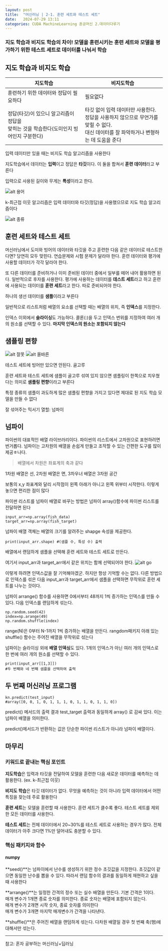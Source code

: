 ```yaml
---
layout: post
title:  "머신러닝 | 2-1. 훈련 세트와 테스트 세트"
date:   2024-07-29 13:11
categories: CUDA MachineLearning 혼공머신 2.데이터다루기
---
```



### 지도 학습과 비지도 학습의 차이! 모델을 훈련시키는 훈련 세트와 모델을 평가하기 위한 테스트 세트로 데이터를 나눠서 학습

## 지도 학습과 비지도 학습

|지도학습|비지도학습|
|------|---|
|훈련하기 위한 데이터와 정답이 필요하다|필요없다|
|정답(타깃)이 있으니 알고리즘이 정답을 <br> 맞히는 것을 학습한다(도미인지 빙어인지 구분한다)|타깃 없이 입력 데이터만 사용한다. <br> 정답을 사용하지 않으므로 무언가를 맞힐 수 없다. <br> 대신 데이터를 잘 파악하거나 변형하는 데 도움을 준다|

입력 데이터만 있을 때는 비지도 학습 알고리즘을 사용한다


지도학습에서 데이터는 **입력**이고 정답은 **타깃**이다. 이 둘을 합쳐서 **훈련 데이터**라고 부른다

입력으로 사용된 길이와 무게는 **특성**이라고 한다.

![alt 용어](/assets/img/2.1용어.png)


k-최근접 이웃 알고리즘은 입력 데이터와 타깃(정답)을 사용했으므로 지도 학습 알고리즘이다

![alt 종류](/assets/img/2.1종류.png)

## 훈련 세트와 테스트 세트
머신러닝에서 도미와 빙어의 데이터와 타깃을 주고 훈련한 다음 같은 데이터로 테스트한다면? 당연히 모두 맞힌다. 연습문제와 시험 문제가 달라야 한다. 훈련 데이터와 평가에 사용할 데이터가 각각 달라야 한다. 

또 다른 데이터를 준비하거나 이미 준비된 데이터 중에서 일부를 떼어 내어 활용하면 된다. 일반적으로 후자를 사용한다. 평가에 사용하는 데이터를 **데스트 세트**라고 하고 훈련에 사용되는 데이터를 **훈련 세트**라고 한다. 따로 준비되어야 한다.

하나의 생선 데이터를 **샘플**이라고 부른다

일반적으로 리스트처럼 배열의 요소를 선택할 때는 배열의 위치, 즉 **인덱스**를 지정한다. 

인덱스 이외에서 **슬라이싱**도 가능하다. 콜론(:)을 두고 인덱스 번위를 지정하여 여러 개의 원소를 선택할 수 있다. **마지막 인덱스의 원소는 포함되지 않는다**

## 샘플링 편향
![alt 잘못](/assets/img/2.1잘못된.png)
![alt 올바른](/assets/img/2.1올바른.png)

테스트 세트에 빙어만 있으면 안된다. 골고루

훈련 세트와 테스트 세트에 샘플이 골고루 섞여 있지 않으면 샘플링이 한쪽으로 치우쳤다는 의미로 **샘플링 편향**이라고 부른다

특정 종류의 샘플이 과도하게 많은 샘플링 편향을 가지고 있다면 제대로 된 지도 학습 모델을 만들 수 없다

잘 섞어주는 믹서기 열할: 넘파이

## 넘파이

파이썬의 대표적인 배열 라이브러리이다. 파이썬의 리스트에서 고차원으로 표현하려면 번거롭다. 넘파이는 고차원의 배열을 손쉽게 만들고 조작할 수 있는 간편한 도구를 많이 제공ㅎ나다. 
> 배열에서 차원은 좌표계의 축과 같다

1차원 배열은 선, 2차원 배열은 면, 3차우너 배열은 3차원 공간

보통의 x,y 좌표계와 달리 시작점이 왼쪽 아래가 아니고 왼쪽 위부터 시작한다. 이렇게 놓으면 편리한 점이 많다

파이썬 리스트를 넘파이 배열로 바꾸는 방법은 넘파이 array()함수에 파이썬 리스트를 전달하면 된다

```
input_arr=np.array(fish_data)
target_arr=np.array(fish_target)
```

넘파이 배열 객체는 배열의 크기를 알려주는 shapge 속성을 제공한다. 
```
print(input_arr.shape) #(샘플 수, 특성 수) 출력
```

배열에서 랜덤하게 샘플을 선택해 훈련 세트와 테스트 세트로 만든다. 

여기서 input_arr과 target_arr에서 같은 위치는 함께 선택되어야 한다. 
![alt go](/assets/img/2.1go.png)

이렇게 하려면 인덱스값을 잘 기억해야겠군. 하지만 항상 기억할 수는 없다. 다른 방법으로 인덱스를 섞은 다음 input_arr과 target_arr에서 샘플을 선택하면 무작위로 훈련 세트를 나누는 것이다. 

넘파이 arrange() 함수를 사용하면 0에서부터 48까지 1씩 증가하는 인덱스를 만들 수 있다. 다음 인덱스를 랜덤하게 섞는다. 
```
np.random.seed(42)
index=np.arange(49)
np.random.shuffle(index)
```

range(N)은 0부터 N-1까지 1씩 증가하는 배열을 만든다. rangdom패키지 아래 있는 shuffle() 함수는 주어진 배열을 무작위로 섞는다

넘파이는 슬라이싱 외에 **배열 인덱싱**도 있다. 1개의 인덱스가 아닌 여러 개의 인덱스로 한 번에 여러 개의 원소를 선택할 수 있다. 

```
print(input_arr[[1,3]])
#두 번째와 네 번째 샘플을 선택하여 출력
```

## 두 번째 머신러닝 프로그램

```
kn.predict(test_input)
#array([0, 0, 1, 0, 1, 1, 1, 0, 1, 1, 0, 1, 1, 0])
```

predict() 메서드의 출력 결과 test_target 출력과 동일하게 array() 로 감싸 있다. 이는 넘파이 배열을 의미한다.

predict()메서드가 반환하는 값은 단순한 파이썬 리스트가 아니라 넘파이 배열이다. 

## 마무리

### 키워드로 끝내는 핵심 포인트
**지도학습**은 입력과 타깃을 전달하여 모델을 훈련한 다음 새로운 데이터를 예측하는 데 활용한다. (ex. k-최근접 이웃)

**비지도 학습**은 타깃 데이터가 없다. 무엇을 예측하는 것이 아니라 입력 데이터에서 어떤 특징을 찾는데 주로 활용한다

**훈련 세트**는 모델을 훈련할 때 사용한다. 훈련 세트가 클수록 좋다. 테스트 세트를 제외한 모든 데이터를 사용한다.

**테스트 세트**는 전체 데이터에서 20~30%를 테스트 세트로 사용하는 경우가 많다. 전체 데이터가 아주 크다면 1%만 덜어내도 충분할 수 있다.


### 핵심 패키지와 함수
#### numpy
**seed()**는 넘파이에서 난수를 생성하기 위한 정수 초깃값을 지정한다. 초깃값이 같으면 동일한 난수를 뽑을 수 있다. 따라서 랜덤 함수의 결과를 동일하게 재현하고 싶을 때 사용한다

**arrange()**는 일정한 간격의 정수 또는 실수 배열을 만든다. 기본 간격은 1이다.     
매개 변수가 1개면 종료 숫자를 의미한다. 종료 숫자는 배열에 포함되지 않는다.     
매개 변수가 2개면 시작 숫자, 종료 숫자를 의미한다    
매개 변수가 3개면 마지막 매개변수가 간격을 나타낸다.

**shuffle()**은 주어진 배열을 랜덤하게 섞는다. 다차원 배열일 경우 첫 번째 축(행)에 대해서만 섞는다.

---
참고: 혼자 공부하는 머신러닝+딥러닝